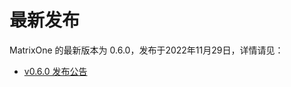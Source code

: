 # **最新发布**

MatrixOne 的最新版本为 0.6.0，发布于2022年11月29日，详情请见：  

* [v0.6.0 发布公告](../Release-Notes/v0.6.0.md)
